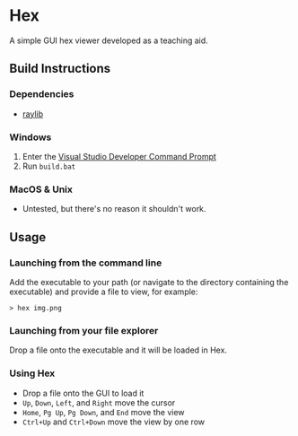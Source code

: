 # Hex
A simple GUI hex viewer developed as a teaching aid.

## Build Instructions

### Dependencies
- [raylib](https://www.raylib.com/)

### Windows
1. Enter the [Visual Studio Developer Command Prompt](https://docs.microsoft.com/en-us/cpp/build/building-on-the-command-line)
2. Run `build.bat`

### MacOS & Unix
- Untested, but there's no reason it shouldn't work.

## Usage

### Launching from the command line
Add the executable to your path (or navigate to the directory containing the executable) and provide a file to view, for example:
```console
> hex img.png
```

### Launching from your file explorer
Drop a file onto the executable and it will be loaded in Hex.

### Using Hex
- Drop a file onto the GUI to load it
- `Up`, `Down`, `Left`, and `Right` move the cursor
- `Home`, `Pg Up`, `Pg Down`, and `End` move the view
- `Ctrl+Up` and `Ctrl+Down` move the view by one row